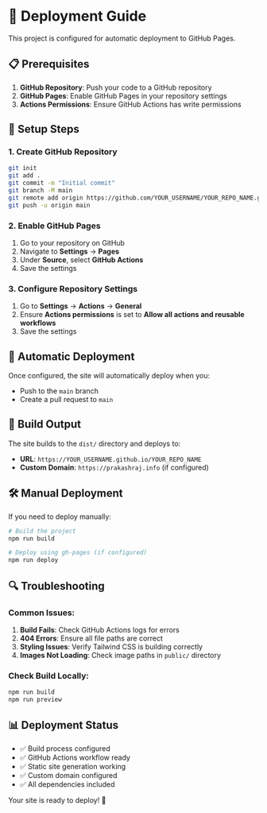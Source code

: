 # 🚀 Deployment Guide

This project is configured for automatic deployment to GitHub Pages.

## 📋 Prerequisites

1. **GitHub Repository**: Push your code to a GitHub repository
2. **GitHub Pages**: Enable GitHub Pages in your repository settings
3. **Actions Permissions**: Ensure GitHub Actions has write permissions

## 🔧 Setup Steps

### 1. Create GitHub Repository

```bash
git init
git add .
git commit -m "Initial commit"
git branch -M main
git remote add origin https://github.com/YOUR_USERNAME/YOUR_REPO_NAME.git
git push -u origin main
```

### 2. Enable GitHub Pages

1. Go to your repository on GitHub
2. Navigate to **Settings** → **Pages**
3. Under **Source**, select **GitHub Actions**
4. Save the settings

### 3. Configure Repository Settings

1. Go to **Settings** → **Actions** → **General**
2. Ensure **Actions permissions** is set to **Allow all actions and reusable workflows**
3. Save the settings

## 🔄 Automatic Deployment

Once configured, the site will automatically deploy when you:

- Push to the `main` branch
- Create a pull request to `main`

## 📁 Build Output

The site builds to the `dist/` directory and deploys to:

- **URL**: `https://YOUR_USERNAME.github.io/YOUR_REPO_NAME`
- **Custom Domain**: `https://prakashraj.info` (if configured)

## 🛠️ Manual Deployment

If you need to deploy manually:

```bash
# Build the project
npm run build

# Deploy using gh-pages (if configured)
npm run deploy
```

## 🔍 Troubleshooting

### Common Issues:

1. **Build Fails**: Check GitHub Actions logs for errors
2. **404 Errors**: Ensure all file paths are correct
3. **Styling Issues**: Verify Tailwind CSS is building correctly
4. **Images Not Loading**: Check image paths in `public/` directory

### Check Build Locally:

```bash
npm run build
npm run preview
```

## 📊 Deployment Status

- ✅ Build process configured
- ✅ GitHub Actions workflow ready
- ✅ Static site generation working
- ✅ Custom domain configured
- ✅ All dependencies included

Your site is ready to deploy! 🎉
